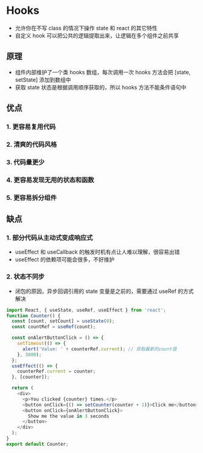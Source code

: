 # Hooks

- 允许你在不写 class 的情况下操作 state 和 react 的其它特性
- 自定义 hook 可以把公共的逻辑提取出来，让逻辑在多个组件之前共享

## 原理

- 组件内部维护了一个类 hooks 数组，每次调用一次 hooks 方法会把 [state, setState] 添加到数组中
- 获取 state 状态是根据调用顺序获取的，所以 hooks 方法不能条件语句中

## 优点

### 1. 更容易复用代码

### 2. 清爽的代码风格

### 3. 代码量更少

### 4. 更容易发现无用的状态和函数

### 5. 更容易拆分组件

## 缺点

### 1. 部分代码从主动式变成响应式

- useEffect 和 useCallback 的触发时机有点让人难以理解，很容易出错
- useEffect 的依赖项可能会很多，不好维护

### 2. 状态不同步

- 闭包的原因，异步回调引用的 state 变量是之前的，需要通过 useRef 的方式解决

```ts
import React, { useState, useRef, useEffect } from 'react';
function Counter() {
  const [count, setCount] = useState(0);
  const countRef = useRef(count);

  const onAlertButtonClick = () => {
    setTimeout(() => {
      alert('Value: ' + counterRef.current); // 获取最新的count值
    }, 3000);
  };
  useEffect(() => {
    counterRef.current = counter;
  }, [counter]);

  return (
    <div>
      <p>You clicked {counter} times.</p>
      <button onClick={() => setCounter(counter + 1)}>Click me</button>
      <button onClick={onAlertButtonClick}>
        Show me the value in 3 seconds
      </button>
    </div>
  );
}
export default Counter;
```
